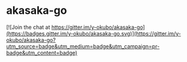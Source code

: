 # akasaka-go

[![Join the chat at https://gitter.im/y-okubo/akasaka-go](https://badges.gitter.im/y-okubo/akasaka-go.svg)](https://gitter.im/y-okubo/akasaka-go?utm_source=badge&utm_medium=badge&utm_campaign=pr-badge&utm_content=badge)